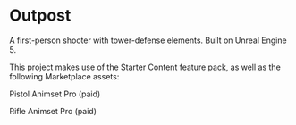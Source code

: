 # Outpost
 A first-person shooter with tower-defense elements. Built on Unreal Engine 5.

This project makes use of the Starter Content feature pack, as well as the following Marketplace assets:

Pistol Animset Pro (paid)

Rifle Animset Pro (paid)

